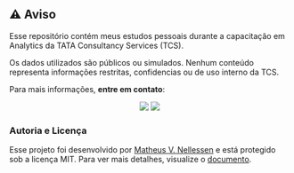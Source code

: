 <h2>⚠️ Aviso</h2>

<p>Esse repositório contém meus estudos pessoais durante a capacitação em Analytics da TATA Consultancy Services (TCS).</p>

<p>Os dados utilizados são públicos ou simulados. Nenhum conteúdo representa informações restritas, confidencias ou de uso interno da TCS.</p>

<p>Para mais informações, <strong>entre em contato</strong>:</p>

<div align="center">
    <a href="mailto:ti.matheus.v.n@gmail.com"><img src="https://img.shields.io/badge/Gmail-D14836?style=for-the-badge&logo=gmail&logoColor=white"></a>
    <a href="https://wa.me/554399567105"><img src="https://img.shields.io/badge/WhatsApp-25D366?style=for-the-badge&logo=whatsapp&logoColor=white"></a>
</div>

<h3>Autoria e Licença</h3>

<p>Esse projeto foi desenvolvido por <a href="https://www.linkedin.com/in/dev-matheusvn/">Matheus V. Nellessen</a> e está protegido sob a licença MIT. Para ver mais detalhes, visualize o <a href="./LICENSE">documento</a>.</p>

